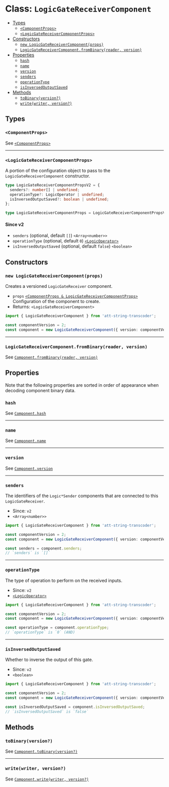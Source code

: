 # Class: `LogicGateReceiverComponent`

- [Types](#types)
  - [`<ComponentProps>`](#componentprops)
  - [`<LogicGateReceiverComponentProps>`](#logicgatereceivercomponentprops)
- [Constructors](#constructors)
  - [`new LogicGateReceiverComponent(props)`](#new-logicgatereceivercomponentprops)
  - [`LogicGateReceiverComponent.fromBinary(reader, version)`](#logicgatereceivercomponentfrombinaryreader-version)
- [Properties](#properties)
  - [`hash`](#hash)
  - [`name`](#name)
  - [`version`](#version)
  - [`senders`](#senders)
  - [`operationType`](#operationtype)
  - [`isInversedOutputSaved`](#isinversedoutputsaved)
- [Methods](#methods)
  - [`toBinary(version?)`](#tobinaryversion)
  - [`write(writer, version?)`](#writewriter-version)

## Types

### `<ComponentProps>`

See [`<ComponentProps>`](./Component.md#componentprops)

---

### `<LogicGateReceiverComponentProps>`

A portion of the configuration object to pass to the `LogicGateReceiverComponent` constructor.

```ts
type LogicGateReceiverComponentPropsV2 = {
  senders?: number[] | undefined;
  operationType?: LogicOperator | undefined;
  isInversedOutputSaved?: boolean | undefined;
};

type LogicGateReceiverComponentProps = LogicGateReceiverComponentPropsV2;
```

#### Since v2

- `senders` (optional, default `[]`) `<Array<number>>`
- `operationType` (optional, default `0`) [`<LogicOperator>`](../src/types/LogicOperator.ts)
- `isInversedOutputSaved` (optional, default `false`) `<boolean>`

## Constructors

### `new LogicGateReceiverComponent(props)`

Creates a versioned `LogicGateReceiver` component.

- `props` [`<ComponentProps & LogicGateReceiverComponentProps>`](#types) Configuration of the component to create.
- Returns: `<LogicGateReceiverComponent>`

```ts
import { LogicGateReceiverComponent } from 'att-string-transcoder';

const componentVersion = 2;
const component = new LogicGateReceiverComponent({ version: componentVersion });
```

---

### `LogicGateReceiverComponent.fromBinary(reader, version)`

See [`Component.fromBinary(reader, version)`](./Component.md#componentfrombinaryreader-version)

## Properties

Note that the following properties are sorted in order of appearance when decoding component binary data.

### `hash`

See [`Component.hash`](./Component.md#hash)

---

### `name`

See [`Component.name`](./Component.md#name)

---

### `version`

See [`Component.version`](./Component.md#version)

---

### `senders`

The identifiers of the `Logic*Sender` components that are connected to this `LogicGateReceiver`.

- Since: `v2`
- `<Array<number>>`

```ts
import { LogicGateReceiverComponent } from 'att-string-transcoder';

const componentVersion = 2;
const component = new LogicGateReceiverComponent({ version: componentVersion });

const senders = component.senders;
// `senders` is `[]`
```

---

### `operationType`

The type of operation to perform on the received inputs.

- Since: `v2`
- [`<LogicOperator>`](../src/types/LogicOperator.ts)

```ts
import { LogicGateReceiverComponent } from 'att-string-transcoder';

const componentVersion = 2;
const component = new LogicGateReceiverComponent({ version: componentVersion });

const operationType = component.operationType;
// `operationType` is `0` (AND)
```

---

### `isInversedOutputSaved`

Whether to inverse the output of this gate.

- Since: `v2`
- `<boolean>`

```ts
import { LogicGateReceiverComponent } from 'att-string-transcoder';

const componentVersion = 2;
const component = new LogicGateReceiverComponent({ version: componentVersion });

const isInversedOutputSaved = component.isInversedOutputSaved;
// `isInversedOutputSaved` is `false`
```

## Methods

### `toBinary(version?)`

See [`Component.toBinary(version?)`](./Component.md#tobinaryversion)

---

### `write(writer, version?)`

See [`Component.write(writer, version?)`](./Component.md#writewriter-version)
